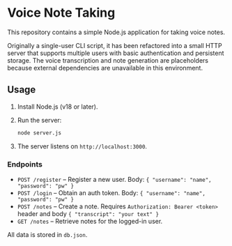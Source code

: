 # Voice Note Taking

This repository contains a simple Node.js application for taking voice notes.

Originally a single-user CLI script, it has been refactored into a small HTTP
server that supports multiple users with basic authentication and persistent
storage. The voice transcription and note generation are placeholders because
external dependencies are unavailable in this environment.

## Usage

1. Install Node.js (v18 or later).
2. Run the server:

   ```bash
   node server.js
   ```

3. The server listens on `http://localhost:3000`.

### Endpoints

- `POST /register` – Register a new user. Body: `{ "username": "name", "password": "pw" }`
- `POST /login` – Obtain an auth token. Body: `{ "username": "name", "password": "pw" }`
- `POST /notes` – Create a note. Requires `Authorization: Bearer <token>` header and body `{ "transcript": "your text" }`
- `GET /notes` – Retrieve notes for the logged-in user.

All data is stored in `db.json`.
